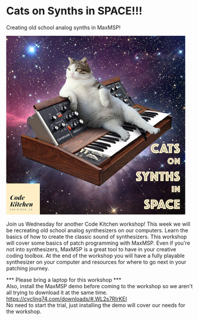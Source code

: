 # Cats on Synths in SPACE!!!
Creating old school analog synths in MaxMSP!

![Cats on Synths in SPACE!!!](presentation/cat_synth_space.png)

Join us Wednesday for another Code Kitchen workshop! This week we will be recreating old school analog synthesizers on our computers. Learn the basics of how to create the classic sound of synthesizers. This workshop will cover some basics of patch programming with MaxMSP. Even if you're not into synthesizers, MaxMSP is a great tool to have in your creative coding toolbox. At the end of the workshop you will have a fully playable synthesizer on your computer and resources for where to go next in your patching journey.

*** Please bring a laptop for this workshop ***  
Also, install the MaxMSP demo before coming to the workshop so we aren't all trying to download it at the same time.  
https://cycling74.com/downloads/#.WL2s7RIrKEI  
No need to start the trial, just installing the demo will cover our needs for the workshop.
